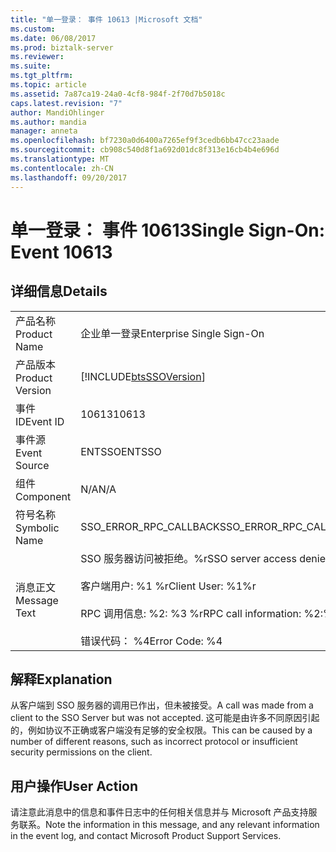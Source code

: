 ```yaml
---
title: "单一登录： 事件 10613 |Microsoft 文档"
ms.custom: 
ms.date: 06/08/2017
ms.prod: biztalk-server
ms.reviewer: 
ms.suite: 
ms.tgt_pltfrm: 
ms.topic: article
ms.assetid: 7a87ca19-24a0-4cf8-984f-2f70d7b5018c
caps.latest.revision: "7"
author: MandiOhlinger
ms.author: mandia
manager: anneta
ms.openlocfilehash: bf7230a0d6400a7265ef9f3cedb6bb47cc23aade
ms.sourcegitcommit: cb908c540d8f1a692d01dc8f313e16cb4b4e696d
ms.translationtype: MT
ms.contentlocale: zh-CN
ms.lasthandoff: 09/20/2017
---
```

# <a name="single-sign-on-event-10613"></a><span data-ttu-id="3bb0b-102">单一登录： 事件 10613</span><span class="sxs-lookup"><span data-stu-id="3bb0b-102">Single Sign-On: Event 10613</span></span>
## <a name="details"></a><span data-ttu-id="3bb0b-103">详细信息</span><span class="sxs-lookup"><span data-stu-id="3bb0b-103">Details</span></span>  
  
|||  
|-|-|  
|<span data-ttu-id="3bb0b-104">产品名称</span><span class="sxs-lookup"><span data-stu-id="3bb0b-104">Product Name</span></span>|<span data-ttu-id="3bb0b-105">企业单一登录</span><span class="sxs-lookup"><span data-stu-id="3bb0b-105">Enterprise Single Sign-On</span></span>|  
|<span data-ttu-id="3bb0b-106">产品版本</span><span class="sxs-lookup"><span data-stu-id="3bb0b-106">Product Version</span></span>|[!INCLUDE[btsSSOVersion](../includes/btsssoversion-md.md)]|  
|<span data-ttu-id="3bb0b-107">事件 ID</span><span class="sxs-lookup"><span data-stu-id="3bb0b-107">Event ID</span></span>|<span data-ttu-id="3bb0b-108">10613</span><span class="sxs-lookup"><span data-stu-id="3bb0b-108">10613</span></span>|  
|<span data-ttu-id="3bb0b-109">事件源</span><span class="sxs-lookup"><span data-stu-id="3bb0b-109">Event Source</span></span>|<span data-ttu-id="3bb0b-110">ENTSSO</span><span class="sxs-lookup"><span data-stu-id="3bb0b-110">ENTSSO</span></span>|  
|<span data-ttu-id="3bb0b-111">组件</span><span class="sxs-lookup"><span data-stu-id="3bb0b-111">Component</span></span>|<span data-ttu-id="3bb0b-112">N/A</span><span class="sxs-lookup"><span data-stu-id="3bb0b-112">N/A</span></span>|  
|<span data-ttu-id="3bb0b-113">符号名称</span><span class="sxs-lookup"><span data-stu-id="3bb0b-113">Symbolic Name</span></span>|<span data-ttu-id="3bb0b-114">SSO_ERROR_RPC_CALLBACK</span><span class="sxs-lookup"><span data-stu-id="3bb0b-114">SSO_ERROR_RPC_CALLBACK</span></span>|  
|<span data-ttu-id="3bb0b-115">消息正文</span><span class="sxs-lookup"><span data-stu-id="3bb0b-115">Message Text</span></span>|<span data-ttu-id="3bb0b-116">SSO 服务器访问被拒绝。%r</span><span class="sxs-lookup"><span data-stu-id="3bb0b-116">SSO server access denied.%r</span></span><br /><br /> <span data-ttu-id="3bb0b-117">客户端用户: %1 %r</span><span class="sxs-lookup"><span data-stu-id="3bb0b-117">Client User: %1%r</span></span><br /><br /> <span data-ttu-id="3bb0b-118">RPC 调用信息: %2: %3 %r</span><span class="sxs-lookup"><span data-stu-id="3bb0b-118">RPC call information: %2:%3%r</span></span><br /><br /> <span data-ttu-id="3bb0b-119">错误代码： %4</span><span class="sxs-lookup"><span data-stu-id="3bb0b-119">Error Code: %4</span></span>|  
  
## <a name="explanation"></a><span data-ttu-id="3bb0b-120">解释</span><span class="sxs-lookup"><span data-stu-id="3bb0b-120">Explanation</span></span>  
 <span data-ttu-id="3bb0b-121">从客户端到 SSO 服务器的调用已作出，但未被接受。</span><span class="sxs-lookup"><span data-stu-id="3bb0b-121">A call was made from a client to the SSO Server but was not accepted.</span></span> <span data-ttu-id="3bb0b-122">这可能是由许多不同原因引起的，例如协议不正确或客户端没有足够的安全权限。</span><span class="sxs-lookup"><span data-stu-id="3bb0b-122">This can be caused by a number of different reasons, such as incorrect protocol or insufficient security permissions on the client.</span></span>  
  
## <a name="user-action"></a><span data-ttu-id="3bb0b-123">用户操作</span><span class="sxs-lookup"><span data-stu-id="3bb0b-123">User Action</span></span>  
 <span data-ttu-id="3bb0b-124">请注意此消息中的信息和事件日志中的任何相关信息并与 Microsoft 产品支持服务联系。</span><span class="sxs-lookup"><span data-stu-id="3bb0b-124">Note the information in this message, and any relevant information in the event log, and contact Microsoft Product Support Services.</span></span>
